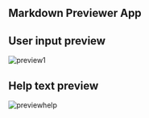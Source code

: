 Markdown Previewer App
---

User input preview
---
![preview1](https://user-images.githubusercontent.com/69170957/233866084-1d122cb1-ecb3-4e56-bf85-10eedcec004f.jpg)

Help text preview
---
![previewhelp](https://user-images.githubusercontent.com/69170957/233866085-41dea180-ce92-4a41-8b0c-9213c3cc70b9.jpg)
